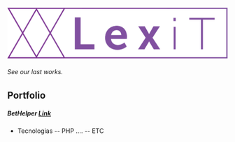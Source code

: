 ![LexIT](/lexit.svg?)
###### See our last works.

## Portfolio
##### BetHelper [Link](https://bethelper)
- Tecnologias
-- PHP ....
-- ETC
